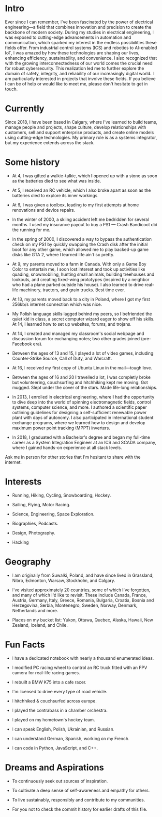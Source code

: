 
# Intro

Ever since I can remember, I've been fascinated by the power of electrical engineering—a field that combines innovation and precision to create the backbone of modern society. During my studies in electrical engineering, I was exposed to cutting-edge advancements in automation and communication, which sparked my interest in the endless possibilities these fields offer. From industrial control systems (ICS) and robotics to AI-enabled IoT, I was amazed by how these technologies are shaping our lives, enhancing efficiency, sustainability, and convenience. I also recognized that with the growing interconnectedness of our world comes the crucial need for robust cybersecurity. This realization led me to further explore the domain of safety, integrity, and reliability of our increasingly digital world. I am particularly interested in projects that involve these fields. If you believe I can be of help or would like to meet me, please don't hesitate to get in touch.

# Currently

Since 2018, I have been based in Calgary, where I've learned to build teams, manage people and projects, shape culture, develop relationships with customers, sell and support enterprise products, and create online models using cutting-edge technologies. My primary role is as a systems integrator, but my experience extends across the stack.

# Some history

- At 4, I was gifted a walkie-talkie, which I opened up with a stone as soon as the batteries died to see what was inside.

- At 5, I received an RC vehicle, which I also broke apart as soon as the batteries died to explore its inner workings.

- At 6, I was given a toolbox, leading to my first attempts at home renovations and device repairs.

- In the winter of 2000, a skiing accident left me bedridden for several months. I used my insurance payout to buy a PS1 — Crash Bandicoot did the running for me.

- In the spring of 2000, I discovered a way to bypass the authentication check on my PS1 by quickly swapping the Crash disk after the initial boot for any other game, which allowed me to play backed-up game disks like GTA 2, where I learned life ain't so pretty. 

- At 9, my parents moved to a farm in Canada. With only a Game Boy Color to entertain me, I soon lost interest and took up activities like quading, snowmobiling, hunting small animals, building treehouses and lookouts, and creating fixed-wing prototypes (inspired by a neighbor who had a plane parked outside his house). I also learned to drive real-life machinery, tractors, and grain trucks. Best time ever.

- At 13, my parents moved back to a city in Poland, where I got my first 256kb/s internet connection which was nice.

- My Polish language skills lagged behind my peers, so I befriended the quiet kid in class, a secret computer wizard eager to show off his skills. At 14, I learned how to set up websites, forums, and trojans.

- At 14, I created and managed my classroom's social webpage and discussion forum for exchanging notes; two other grades joined (pre-Facebook era).

- Between the ages of 13 and 15, I played a lot of video games, including Counter-Strike Source, Call of Duty, and Warcraft.

- At 16, I received my first copy of Ubuntu Linux in the mail—tough love.

- Between the ages of 16 and 20 I travelled a lot, I was completly broke but volunteering, couchsurfing and hitchhiking kept me moving. Got mugged. Slept under the cover of the stars. Made life-long relationships.

- In 2013, I enrolled in electrical engineering, where I had the opportunity to dive deep into the world of spinning electromagnetic fields, control systems, computer science, and more. I authored a scientific paper outlining guidelines for designing a self-sufficient renewable power plant with days of autonomy. I also participated in international student exchange programs, where we learned how to design and develop maximum power point tracking (MPPT) inverters.

- In 2018, I graduated with a Bachelor's degree and began my full-time career as a System Integration Engineer at an ICS and SCADA company, where I gained hands-on experience at all stack levels.

Ask me in person for other stories that I'm hesitant to share with the internet.

# Interests

- Running, Hiking, Cycling, Snowboarding, Hockey.

- Sailing, Flying, Motor Racing.

- Science, Engineering, Space Exploration.

- Biographies, Podcasts.

- Design, Photography.

- Hacking


# Geography

- I am originally from Suwalki, Poland, and have since lived in Grassland, Nibro, Edmonton, Warsaw, Stockholm, and Calgary.

- I've visited approximately 20 countries, some of which I've forgotten, and many of which I'd like to revisit. These include Canada, France, Austria, Germany, Italy, Greece, Romania, Bulgaria, Croatia, Bosnia and Herzegovina, Serbia, Montenegro, Sweden, Norway, Denmark, Netherlands and more.

- Places on my bucket list: Yukon, Ottawa, Quebec, Alaska, Hawaii, New Zealand, Iceland, and Chile.

# Fun Facts

- I have a dedicated notebook with nearly a thousand enumerated ideas.

- I modified PC racing wheel to control an RC truck fitted with an FPV camera for real-life racing games.

- I rebuilt a BMW K75 into a cafe racer.

- I'm licensed to drive every type of road vehicle.

- I hitchhiked & couchsurfed across europe.

- I played the contrabass in a chamber orchestra.

- I played on my hometown's hockey team.

- I can speak English, Polish, Ukrainian, and Russian.

- I can understand German, Spanish, working on my French. 

- I can code in Python, JavaScript, and C++.


# Dreams and Aspirations

- To continuously seek out sources of inspiration.

- To cultivate a deep sense of self-awareness and empathy for others.

- To live sustainably, responsibly and contribute to my communities.

- For you not to check the commit history for earlier drafts of this file.